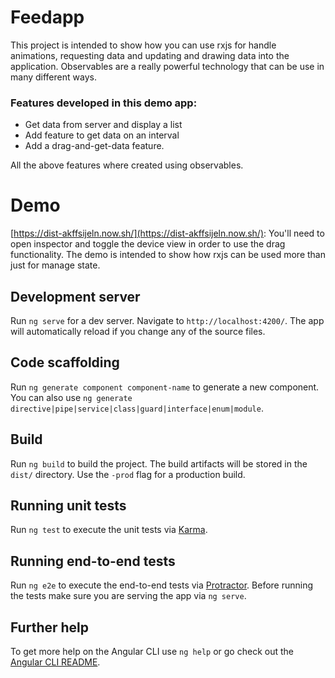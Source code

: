 # Feedapp

This project is intended to show how you can use rxjs for handle animations, requesting data and updating and drawing data into the application.
Observables are a really powerful technology that can be use in many different ways.
### Features developed in this demo app:
- Get data from server and display a list
- Add feature to get data on an interval
- Add a drag-and-get-data feature.

All the above features where created using observables.

# Demo
[https://dist-akffsijeln.now.sh/](https://dist-akffsijeln.now.sh/): You'll need to open inspector and toggle the device view in order to use the drag functionality. The demo is intended to show how rxjs can be used more than just for manage state.


## Development server

Run `ng serve` for a dev server. Navigate to `http://localhost:4200/`. The app will automatically reload if you change any of the source files.

## Code scaffolding

Run `ng generate component component-name` to generate a new component. You can also use `ng generate directive|pipe|service|class|guard|interface|enum|module`.

## Build

Run `ng build` to build the project. The build artifacts will be stored in the `dist/` directory. Use the `-prod` flag for a production build.

## Running unit tests

Run `ng test` to execute the unit tests via [Karma](https://karma-runner.github.io).

## Running end-to-end tests

Run `ng e2e` to execute the end-to-end tests via [Protractor](http://www.protractortest.org/).
Before running the tests make sure you are serving the app via `ng serve`.

## Further help

To get more help on the Angular CLI use `ng help` or go check out the [Angular CLI README](https://github.com/angular/angular-cli/blob/master/README.md).
